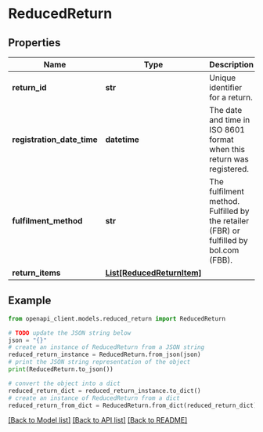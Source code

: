 # ReducedReturn


## Properties

Name | Type | Description | Notes
------------ | ------------- | ------------- | -------------
**return_id** | **str** | Unique identifier for a return. | 
**registration_date_time** | **datetime** | The date and time in ISO 8601 format when this return was registered. | 
**fulfilment_method** | **str** | The fulfilment method. Fulfilled by the retailer (FBR) or fulfilled by bol.com (FBB). | 
**return_items** | [**List[ReducedReturnItem]**](ReducedReturnItem.md) |  | 

## Example

```python
from openapi_client.models.reduced_return import ReducedReturn

# TODO update the JSON string below
json = "{}"
# create an instance of ReducedReturn from a JSON string
reduced_return_instance = ReducedReturn.from_json(json)
# print the JSON string representation of the object
print(ReducedReturn.to_json())

# convert the object into a dict
reduced_return_dict = reduced_return_instance.to_dict()
# create an instance of ReducedReturn from a dict
reduced_return_from_dict = ReducedReturn.from_dict(reduced_return_dict)
```
[[Back to Model list]](../README.md#documentation-for-models) [[Back to API list]](../README.md#documentation-for-api-endpoints) [[Back to README]](../README.md)


